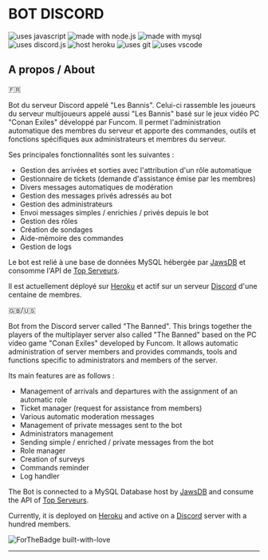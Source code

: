 # BOT DISCORD

<img src="https://img.shields.io/badge/Uses-TypeScript-2f74c1" alt="uses javascript"> <img src="https://img.shields.io/badge/Uses-NodeJS-73ac61" alt="made with node.js"> <img src="https://img.shields.io/badge/Uses-Mysql-f7f7f7" alt="made with mysql"> <img src="https://img.shields.io/badge/NPM-Discord.js%20v12.5.3-1591f1" alt="uses discord.js"> <img src="https://img.shields.io/badge/Host-Heroku-6762a5" alt="host heroku"> <img src="https://img.shields.io/badge/Uses-Git-red.svg" alt="uses git"> <img src="https://img.shields.io/badge/Uses-VS Code-22a1eb" alt="uses vscode">
 
## A propos / About

🇫🇷

Bot du serveur Discord appelé "Les Bannis". Celui-ci rassemble les joueurs du serveur multijoueurs appelé aussi "Les Bannis" basé sur le jeux vidéo PC "Conan Exiles" développé par Funcom. Il permet l'administration automatique des membres du serveur et apporte des commandes, outils et fonctions spécifiques aux administrateurs et membres du serveur.

Ses principales fonctionnalités sont les suivantes :

- Gestion des arrivées et sorties avec l'attribution d'un rôle automatique
- Gestionnaire de tickets (demande d'assistance émise par les membres)
- Divers messages automatiques de modération
- Gestion des messages privés adressés au bot
- Gestion des administrateurs
- Envoi messages simples / enrichies / privés depuis le bot
- Gestion des rôles
- Création de sondages
- Aide-mémoire des commandes
- Gestion de logs

Le bot est relié à une base de données MySQL hébergée par [JawsDB](https://www.jawsdb.com/) et consomme l'API de [Top Serveurs](https://top-serveurs.net/).

Il est actuellement déployé sur [Heroku](https://www.heroku.com/) et actif sur un serveur [Discord](https://discord.gg/SMZJWyf) d'une centaine de membres.

🇬🇧/🇺🇸

Bot from the Discord server called "The Banned". This brings together the players of the multiplayer server also called "The Banned" based on the PC video game "Conan Exiles" developed by Funcom. It allows automatic administration of server members and provides commands, tools and functions specific to administrators and members of the server.

Its main features are as follows :

- Management of arrivals and departures with the assignment of an automatic role
- Ticket manager (request for assistance from members)
- Various automatic moderation messages
- Management of private messages sent to the bot
- Administrators management
- Sending simple / enriched / private messages from the bot
- Role manager
- Creation of surveys
- Commands reminder
- Log handler

The Bot is connected to a MySQL Database host by [JawsDB](https://www.jawsdb.com/) and consume the API of [Top Serveurs](https://top-serveurs.net/).

Currently, it is deployed on [Heroku](https://www.heroku.com/) and active on a [Discord](https://discord.gg/SMZJWyf) server with a hundred members.


![ForTheBadge built-with-love](http://ForTheBadge.com/images/badges/built-with-love.svg)

---
